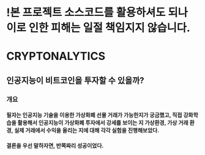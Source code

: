 # !본 프로젝트 소스코드를 활용하셔도 되나 이로 인한 피해는 일절 책임지지 않습니다.
# CRYPTONALYTICS
## 인공지능이 비트코인을 투자할 수 있을까?
### 개요
#### 필자는 인공지능 기술을 이용한 가상화폐 선물 거래가 가능한지가 궁금했고, 직접 강화학습을 활용해서 인공지능이 가상화폐 투자에서 강세를 보이는 지 가상환경, 가상 거래 환경, 실제 거래에서 수익을 올리는 지에 대해 각각 실험을 진행해보았다.<br>
#### 결론을 우선 말하자면, 반쪽짜리 성공이었다.

